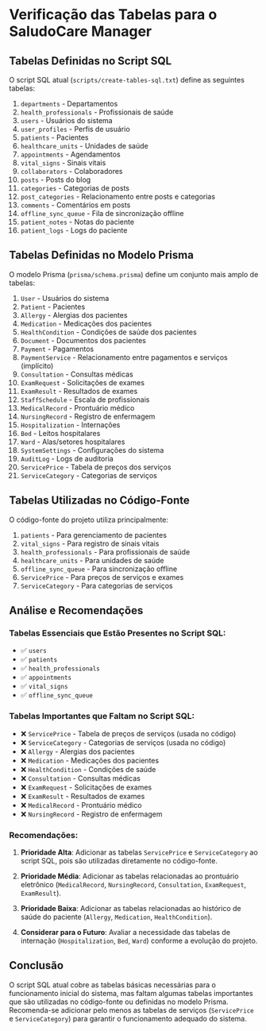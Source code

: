 # Verificação das Tabelas para o SaludoCare Manager

## Tabelas Definidas no Script SQL

O script SQL atual (`scripts/create-tables-sql.txt`) define as seguintes tabelas:

1. `departments` - Departamentos
2. `health_professionals` - Profissionais de saúde
3. `users` - Usuários do sistema
4. `user_profiles` - Perfis de usuário
5. `patients` - Pacientes
6. `healthcare_units` - Unidades de saúde
7. `appointments` - Agendamentos
8. `vital_signs` - Sinais vitais
9. `collaborators` - Colaboradores
10. `posts` - Posts do blog
11. `categories` - Categorias de posts
12. `post_categories` - Relacionamento entre posts e categorias
13. `comments` - Comentários em posts
14. `offline_sync_queue` - Fila de sincronização offline
15. `patient_notes` - Notas do paciente
16. `patient_logs` - Logs do paciente

## Tabelas Definidas no Modelo Prisma

O modelo Prisma (`prisma/schema.prisma`) define um conjunto mais amplo de tabelas:

1. `User` - Usuários do sistema
2. `Patient` - Pacientes
3. `Allergy` - Alergias dos pacientes
4. `Medication` - Medicações dos pacientes
5. `HealthCondition` - Condições de saúde dos pacientes
6. `Document` - Documentos dos pacientes
7. `Payment` - Pagamentos
8. `PaymentService` - Relacionamento entre pagamentos e serviços (implícito)
9. `Consultation` - Consultas médicas
10. `ExamRequest` - Solicitações de exames
11. `ExamResult` - Resultados de exames
12. `StaffSchedule` - Escala de profissionais
13. `MedicalRecord` - Prontuário médico
14. `NursingRecord` - Registro de enfermagem
15. `Hospitalization` - Internações
16. `Bed` - Leitos hospitalares
17. `Ward` - Alas/setores hospitalares
18. `SystemSettings` - Configurações do sistema
19. `AuditLog` - Logs de auditoria
20. `ServicePrice` - Tabela de preços dos serviços
21. `ServiceCategory` - Categorias de serviços

## Tabelas Utilizadas no Código-Fonte

O código-fonte do projeto utiliza principalmente:

1. `patients` - Para gerenciamento de pacientes
2. `vital_signs` - Para registro de sinais vitais
3. `health_professionals` - Para profissionais de saúde
4. `healthcare_units` - Para unidades de saúde
5. `offline_sync_queue` - Para sincronização offline
6. `ServicePrice` - Para preços de serviços e exames
7. `ServiceCategory` - Para categorias de serviços

## Análise e Recomendações

### Tabelas Essenciais que Estão Presentes no Script SQL:
- ✅ `users`
- ✅ `patients`
- ✅ `health_professionals`
- ✅ `appointments`
- ✅ `vital_signs`
- ✅ `offline_sync_queue`

### Tabelas Importantes que Faltam no Script SQL:
- ❌ `ServicePrice` - Tabela de preços de serviços (usada no código)
- ❌ `ServiceCategory` - Categorias de serviços (usada no código)
- ❌ `Allergy` - Alergias dos pacientes
- ❌ `Medication` - Medicações dos pacientes
- ❌ `HealthCondition` - Condições de saúde
- ❌ `Consultation` - Consultas médicas
- ❌ `ExamRequest` - Solicitações de exames
- ❌ `ExamResult` - Resultados de exames
- ❌ `MedicalRecord` - Prontuário médico
- ❌ `NursingRecord` - Registro de enfermagem

### Recomendações:

1. **Prioridade Alta**: Adicionar as tabelas `ServicePrice` e `ServiceCategory` ao script SQL, pois são utilizadas diretamente no código-fonte.

2. **Prioridade Média**: Adicionar as tabelas relacionadas ao prontuário eletrônico (`MedicalRecord`, `NursingRecord`, `Consultation`, `ExamRequest`, `ExamResult`).

3. **Prioridade Baixa**: Adicionar as tabelas relacionadas ao histórico de saúde do paciente (`Allergy`, `Medication`, `HealthCondition`).

4. **Considerar para o Futuro**: Avaliar a necessidade das tabelas de internação (`Hospitalization`, `Bed`, `Ward`) conforme a evolução do projeto.

## Conclusão

O script SQL atual cobre as tabelas básicas necessárias para o funcionamento inicial do sistema, mas faltam algumas tabelas importantes que são utilizadas no código-fonte ou definidas no modelo Prisma. Recomenda-se adicionar pelo menos as tabelas de serviços (`ServicePrice` e `ServiceCategory`) para garantir o funcionamento adequado do sistema.